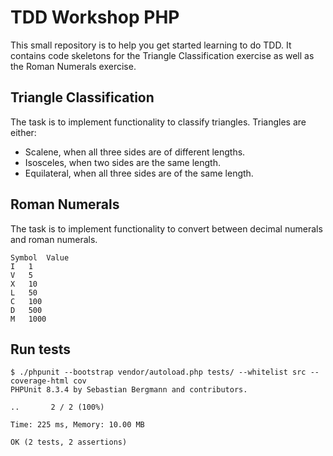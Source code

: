 # TDD Workshop PHP

This small repository is to help you get started learning to do TDD. It contains code skeletons for the Triangle Classification exercise as well as the Roman Numerals exercise.

## Triangle Classification
The task is to implement functionality to classify triangles. Triangles are either:
* Scalene, when all three sides are of different lengths.
* Isosceles, when two sides are the same length.
* Equilateral, when all three sides are of the same length.

## Roman Numerals
The task is to implement functionality to convert between decimal numerals and roman numerals.

```
Symbol	Value
I	1
V	5
X	10
L	50
C	100
D	500
M	1000
```

## Run tests
```
$ ./phpunit --bootstrap vendor/autoload.php tests/ --whitelist src --coverage-html cov
PHPUnit 8.3.4 by Sebastian Bergmann and contributors.

..       2 / 2 (100%)

Time: 225 ms, Memory: 10.00 MB

OK (2 tests, 2 assertions)
```
